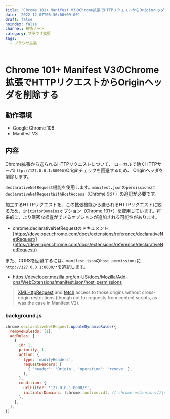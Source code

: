 ```yaml
---
title: 'Chrome 101+ Manifest V3のChrome拡張でHTTPリクエストからOriginヘッダを削除する'
date: '2022-12-07T08:30:00+09:00'
draft: false
noindex: false
channel: 技術ノート
category: ブラウザ拡張
tags:
  - ブラウザ拡張
---
```

# Chrome 101+ Manifest V3のChrome拡張でHTTPリクエストからOriginヘッダを削除する

## 動作環境

- Google Chrome 108
- Manifest V3

## 内容

Chrome拡張から送られるHTTPリクエストについて、
ローカルで動くHTTPサーバ`http://127.0.0.1:8000`のOriginチェックを回避するため、
Originヘッダを削除します。

`declarativeNetRequest`機能を使用します。`manifest.json`の`permissions`に`declarativeNetRequestWithHostAccess`（Chrome 96+）の追記が必要です。

加工するHTTPリクエストを、この拡張機能から送られるHTTPリクエストに絞るため、`initiatorDomains`オプション（Chrome 101+）を使用しています。将来的に、より厳密な検査ができるオプションが追加される可能性があります。

- chrome.declarativeNetRequestのドキュメント: [https://developer.chrome.com/docs/extensions/reference/declarativeNetRequest/](https://developer.chrome.com/docs/extensions/reference/declarativeNetRequest/)

また、CORSを回避するには、`manifest.json`の`host_permissions`に`http://127.0.0.1:8000/*`を追記します。

- <https://developer.mozilla.org/en-US/docs/Mozilla/Add-ons/WebExtensions/manifest.json/host_permissions>

> [XMLHttpRequest](https://developer.mozilla.org/en-US/docs/Web/API/XMLHttpRequest) and [fetch](https://developer.mozilla.org/en-US/docs/Web/API/Fetch_API) access to those origins without cross-origin restrictions (though not for requests from content scripts, as was the case in Manifest V2).

### background.js

```js
chrome.declarativeNetRequest.updateDynamicRules({
  removeRuleIds: [1],
  addRules: [
    {
      id: 1,
      priority: 1,
      action: {
        type: 'modifyHeaders',
        requestHeaders: [
          { 'header': 'Origin', 'operation': 'remove' },
        ],
      },
      condition: {
        urlFilter: '127.0.0.1:8000/*',
        initiatorDomains: [chrome.runtime.id], // chrome-extension://{extension_id}
      },
    },
  ],
})
```
